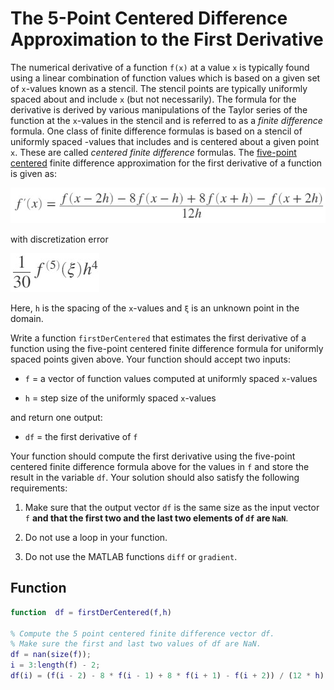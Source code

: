 # The 5-Point Centered Difference Approximation to the First Derivative

The numerical derivative of a function `f(x)` at a value `x` is typically found using a linear combination of function values which is based on a given set of `x`-values known as a stencil. The stencil points are typically uniformly spaced about and include `x` (but not necessarily). The formula for the derivative is derived by various manipulations of the Taylor series of the function at the `x`-values in the stencil and is referred to as a *finite difference* formula. One class of finite difference formulas is based on a stencil of uniformly spaced -values that includes and is centered about a given point `x`. These are called *centered finite difference* formulas. The [five-point centered](https://en.wikipedia.org/wiki/Five-point_stencil) finite difference approximation for the first derivative of a function is given as:

![five-point-approx](../images/five-point-approx.jpg)

with discretization error

![discretization-error](../images/discret-error.jpg)

Here, `h` is the spacing of the `x`-values and `ξ` is an unknown point in the domain.

Write a function `firstDerCentered` that estimates the first derivative of a function using the five-point centered finite difference formula for uniformly spaced points given above. Your function should accept two inputs:

+ `f` = a vector of function values computed at uniformly spaced `x`-values

+ `h` = step size of the uniformly spaced `x`-values

and return one output:

+ `df` = the first derivative of `f`

Your function should compute the first derivative using the five-point centered finite difference formula above for the values in `f` and store the result in the variable `df`. Your solution should also satisfy the following requirements:

1. Make sure that the output vector `df` is the same size as the input vector `f` **and that the first two and the last two elements of `df` are `NaN`**.

2. Do not use a loop in your function.

3. Do not use the MATLAB functions `diff` or `gradient`.

## Function

```matlab
function  df = firstDerCentered(f,h)

% Compute the 5 point centered finite difference vector df.
% Make sure the first and last two values of df are NaN.
df = nan(size(f));
i = 3:length(f) - 2;
df(i) = (f(i - 2) - 8 * f(i - 1) + 8 * f(i + 1) - f(i + 2)) / (12 * h);
```